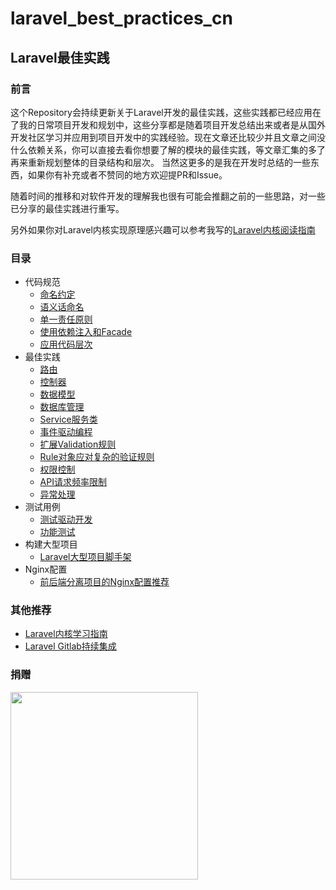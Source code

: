# laravel_best_practices_cn

## Laravel最佳实践

### 前言
这个Repository会持续更新关于Laravel开发的最佳实践，这些实践都已经应用在了我的日常项目开发和规划中，这些分享都是随着项目开发总结出来或者是从国外开发社区学习并应用到项目开发中的实践经验。现在文章还比较少并且文章之间没什么依赖关系，你可以直接去看你想要了解的模块的最佳实践，等文章汇集的多了再来重新规划整体的目录结构和层次。 当然这更多的是我在开发时总结的一些东西，如果你有补充或者不赞同的地方欢迎提PR和Issue。 

随着时间的推移和对软件开发的理解我也很有可能会推翻之前的一些思路，对一些已分享的最佳实践进行重写。

另外如果你对Laravel内核实现原理感兴趣可以参考我写的[Laravel内核阅读指南](https://github.com/kevinyan815/Learning_Laravel_Kernel)

### 目录

- 代码规范
  - [命名约定](https://github.com/kevinyan815/laravel_best_practices_cn/blob/master/src/CodeConvention/NamingConvention.md)
  - [语义话命名](https://github.com/kevinyan815/laravel_best_practices_cn/blob/master/src/CodeConvention/Semantics.md)
  - [单一责任原则](https://github.com/kevinyan815/laravel_best_practices_cn/blob/master/src/CodeConvention/SingleResponsibility.md)
  - [使用依赖注入和Facade](https://github.com/kevinyan815/laravel_best_practices_cn/blob/master/src/CodeConvention/IOCandFacade.md)
  - [应用代码层次](https://github.com/kevinyan815/laravel_best_practices_cn/blob/master/src/CodeConvention/CodeLayer.md)
- 最佳实践  
  - [路由](https://github.com/kevinyan815/laravel_best_practices_cn/blob/master/src/CodeConvention/Route.md)
  - [控制器](https://github.com/kevinyan815/laravel_best_practices_cn/blob/master/src/CodeConvention/Controller.md)
  - [数据模型](https://github.com/kevinyan815/laravel_best_practices_cn/blob/master/src/CodeConvention/Model.md)
  - [数据库管理](https://github.com/kevinyan815/laravel_best_practices_cn/blob/master/src/CodeConvention/DatabaseManage.md)
  - [Service服务类](https://github.com/kevinyan815/laravel_best_practices_cn/blob/master/src/CodeConvention/Service.md)
  - [事件驱动编程](https://github.com/kevinyan815/laravel_best_practices_cn/blob/master/src/CodeConvention/EDP.md)
  - [扩展Validation规则](https://github.com/kevinyan815/laravel_best_practices_cn/blob/master/src/CodeConvention/ExtendValidationRules.md)
  - [Rule对象应对复杂的验证规则](https://github.com/kevinyan815/laravel_best_practices_cn/blob/master/src/CodeConvention/UseRuleObject.md)
  - [权限控制](https://github.com/kevinyan815/laravel_best_practices_cn/blob/master/src/CodeConvention/PermissonOrPolicy.md)
  - [API请求频率限制](https://github.com/kevinyan815/laravel_best_practices_cn/blob/master/src/CodeConvention/Throttle.md)
  - [异常处理](https://github.com/kevinyan815/laravel_best_practices_cn/blob/master/src/CodeConvention/Exception.md)
- 测试用例
  - [测试驱动开发](https://github.com/kevinyan815/laravel_best_practices_cn/blob/master/src/TestCase/TDD.md)
  - [功能测试](https://github.com/kevinyan815/laravel_best_practices_cn/blob/master/src/TestCase/FeatureTest.md)
- 构建大型项目
  - [Laravel大型项目脚手架](https://github.com/kevinyan815/laravel-bootstrapper)
- Nginx配置
  - [前后端分离项目的Nginx配置推荐](https://github.com/kevinyan815/laravel_best_practices_cn/blob/master/src/NginxConf/OneDomainHostMultiSites.conf)
 

### 其他推荐

- [Laravel内核学习指南](https://github.com/kevinyan815/Learning_Laravel_Kernel)
- [Laravel Gitlab持续集成](https://github.com/kevinyan815/gitlab-ci)

### 捐赠
<img src="https://github.com/kevinyan815/Learning_Laravel_Kernel/blob/master/images/WechatDonation.jpeg" width="300px" height="300px"/>
